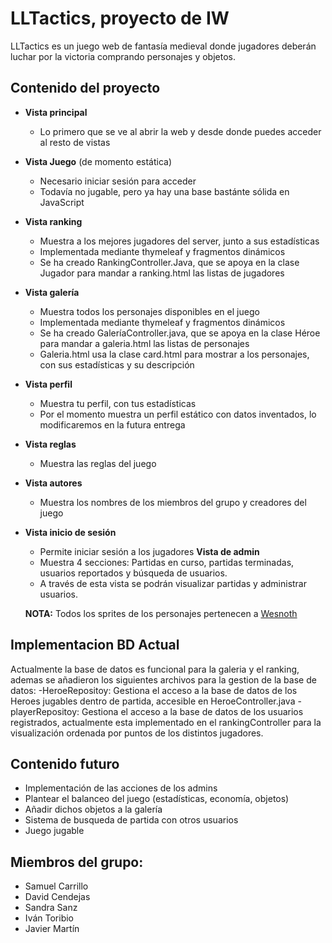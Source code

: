 # LLTactics, proyecto de IW
LLTactics es un juego web de fantasía medieval donde jugadores deberán luchar por la victoria comprando personajes y objetos.
## Contenido del proyecto
- **Vista principal**
  * Lo primero que se ve al abrir la web y desde donde puedes acceder al resto de vistas
- **Vista Juego** (de momento estática)
  * Necesario iniciar sesión para acceder
  * Todavía no jugable, pero ya hay una base bastánte sólida en JavaScript
- **Vista ranking**
  * Muestra a los mejores jugadores del server, junto a sus estadísticas
  * Implementada mediante thymeleaf y fragmentos dinámicos
  * Se ha creado RankingController.Java, que se apoya en la clase Jugador para mandar a ranking.html las listas de jugadores
- **Vista galería**
  * Muestra todos los personajes disponibles en el juego
  * Implementada mediante thymeleaf y fragmentos dinámicos
  * Se ha creado GaleríaController.java, que se apoya en la clase Héroe para mandar a galeria.html las listas de personajes
  * Galeria.html usa la clase card.html para mostrar a los personajes, con sus estadísticas y su descripción 
- **Vista perfil**
  * Muestra tu perfil, con tus estadísticas
  * Por el momento muestra un perfil estático con datos inventados, lo modificaremos en la futura entrega
- **Vista reglas**
  * Muestra las reglas del juego 
- **Vista autores**
  * Muestra los nombres de los miembros del grupo y creadores del juego
- **Vista inicio de sesión**
  * Permite iniciar sesión a los jugadores
  **Vista de admin**
  * Muestra 4 secciones: Partidas en curso, partidas terminadas, usuarios reportados y búsqueda de usuarios.
  * A través de esta vista se podrán visualizar partidas y administrar usuarios.

  **NOTA:** Todos los sprites de los personajes pertenecen a [Wesnoth](https://github.com/wesnoth/wesnoth)

## Implementacion BD Actual
Actualmente la base de datos es funcional para la galeria y el ranking, ademas se añadieron los siguientes archivos para la gestion de 
la base de datos:
-HeroeRepositoy: Gestiona el acceso a la base de datos de los Heroes jugables dentro de partida, accesible en HeroeController.java
-playerRepositoy: Gestiona el acceso a la base de datos de los usuarios registrados, actualmente esta implementado en el rankingController para la visualización ordenada por puntos de los distintos jugadores.

## Contenido futuro
- Implementación de las acciones de los admins
- Plantear el balanceo del juego (estadísticas, economía, objetos)
- Añadir dichos objetos a la galería
- Sistema de busqueda de partida con otros usuarios
- Juego jugable

## Miembros del grupo:
- Samuel Carrillo
- David Cendejas
- Sandra Sanz
- Iván Toribio
- Javier Martín
